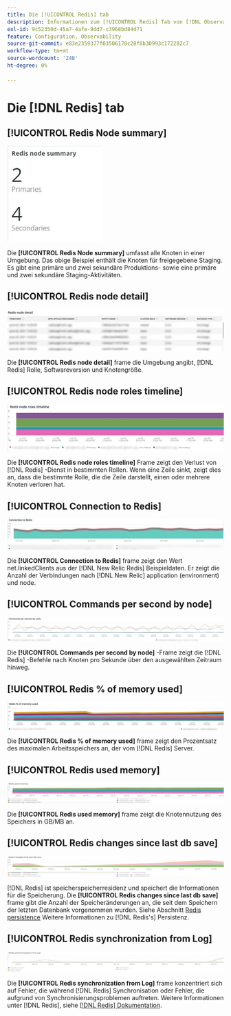 ```yaml
---
title: Die [!UICONTROL Redis] tab
description: Informationen zum [!UICONTROL Redis] Tab von [!DNL Observation for Adobe Commerce].
exl-id: 9c52350d-45a7-4afe-9dd7-c3968bd84d71
feature: Configuration, Observability
source-git-commit: e83e2359377f03506178c28f8b30993c172282c7
workflow-type: tm+mt
source-wordcount: '248'
ht-degree: 0%

---
```


# Die [!DNL Redis] tab

## [!UICONTROL Redis Node summary]

![Zusammenfassung des Redis-Knotens](../../assets/tools/observation-for-adobe-commerce/redis-tab-1.jpg)

Die **[!UICONTROL Redis Node summary]** umfasst alle Knoten in einer Umgebung. Das obige Beispiel enthält die Knoten für freigegebene Staging. Es gibt eine primäre und zwei sekundäre Produktions- sowie eine primäre und zwei sekundäre Staging-Aktivitäten.

## [!UICONTROL Redis node detail]

![Redis node detail](../../assets/tools/observation-for-adobe-commerce/redis-tab-2.jpg)

Die **[!UICONTROL Redis node detail]** frame die Umgebung angibt, [!DNL Redis] Rolle, Softwareversion und Knotengröße.

## [!UICONTROL Redis node roles timeline]

![Überarbeitet die Timeline der Knotenrollen](../../assets/tools/observation-for-adobe-commerce/redis-tab-3.jpg)

Die **[!UICONTROL Redis node roles timeline]** Frame zeigt den Verlust von [!DNL Redis] -Dienst in bestimmten Rollen. Wenn eine Zeile sinkt, zeigt dies an, dass die bestimmte Rolle, die die Zeile darstellt, einen oder mehrere Knoten verloren hat.

## [!UICONTROL Connection to Redis]

![Verbindung zu Redis](../../assets/tools/observation-for-adobe-commerce/redis-tab-4.jpg)

Die **[!UICONTROL Connection to Redis]** frame zeigt den Wert net.linkedClients aus der [!DNL New Relic Redis] Beispieldaten. Er zeigt die Anzahl der Verbindungen nach [!DNL New Relic] application (environment) und node.

## [!UICONTROL Commands per second by node]

![Befehle pro Sekunde nach Knoten](../../assets/tools/observation-for-adobe-commerce/redis-tab-5.jpg)

Die **[!UICONTROL Commands per second by node]** -Frame zeigt die [!DNL Redis] -Befehle nach Knoten pro Sekunde über den ausgewählten Zeitraum hinweg.

## [!UICONTROL Redis % of memory used]

![Redis % des verwendeten Speichers](../../assets/tools/observation-for-adobe-commerce/redis-tab-6.jpg)

Die **[!UICONTROL Redis % of memory used]** frame zeigt den Prozentsatz des maximalen Arbeitsspeichers an, der vom [!DNL Redis] Server.

## [!UICONTROL Redis used memory]

![Verwendeter Speicher zurücksetzen](../../assets/tools/observation-for-adobe-commerce/redis-tab-7.jpg)

Die **[!UICONTROL Redis used memory]** frame zeigt die Knotennutzung des Speichers in GB/MB an.

## [!UICONTROL Redis changes since last db save]

![Ändert Änderungen seit dem letzten db-Speichern](../../assets/tools/observation-for-adobe-commerce/redis-tab-8.jpg)

[!DNL Redis] ist speicherspeicherresidenz und speichert die Informationen für die Speicherung. Die **[!UICONTROL Redis changes since last db save]** frame gibt die Anzahl der Speicheränderungen an, die seit dem Speichern der letzten Datenbank vorgenommen wurden. Siehe Abschnitt [Redis persistence](https://redis.io/docs/manual/persistence/) Weitere Informationen zu [!DNL Redis's] Persistenz.

## [!UICONTROL Redis synchronization from Log]

![Redivensynchronisation aus Protokoll](../../assets/tools/observation-for-adobe-commerce/redis-tab-9.jpg)

Die **[!UICONTROL Redis synchronization from Log]** frame konzentriert sich auf Fehler, die während [!DNL Redis] Synchronisation oder Fehler, die aufgrund von Synchronisierungsproblemen auftreten. Weitere Informationen unter [!DNL Redis], siehe [[!DNL Redis] Dokumentation](https://redis.io/docs/).
